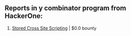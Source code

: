 ## Reports in y combinator program from HackerOne:
1. [Stored Cross Site Scripting](https://hackerone.com/reports/362735) | $0.0 bounty
